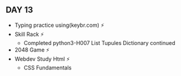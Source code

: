 ## DAY 13 ##
- Typing practice using(keybr.com) ⚡
- Skill Rack ⚡
  - Completed python3-H007 List Tupules Dictionary continued
- 2048 Game ⚡
- Webdev Study Html ⚡
    - CSS Fundamentals